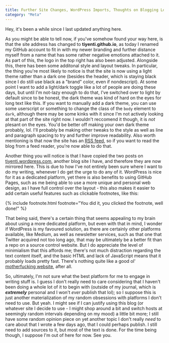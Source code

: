 ```yaml
---
title: Further Site Changes, WordPress Imports, Thoughts on Blogging Location
category: "Meta"
---
```


Hey, it's been a while since I last updated anything here.

<!--more-->

As you might be able to tell now, if you've somehow found your way here, is that the site address has changed to <b>tiyenti.github.io</b>, as today I renamed my GitHub account to fit in with my newer branding and further distance myself from a name that has some rather negative emotions attached to it. As part of this, the logo in the top right has also been adjusted. Alongside this, there has been some additonal style and layout tweaks. In particular, the thing you're most likely to notice is that the site is now using a light theme rather than a dark one (besides the header, which is staying black since I do still use black as a "brand" color, even if nondescript). At some point I want to add a light/dark toggle like a lot of people are doing these days, but until I'm not-lazy enough to do that, I've switched over to light by default since to be honest, the dark theme was kind of hard on the eyes for long text like this. If you want to manually add a dark theme, you can use some userscript or something to change the class of the <code>body</code> element to <code>dark</code>, although there may be some kinks with it since I'm not actively looking at that part of the site right now. I wouldn't reccomend it though, it is *not* plesant on the eyes. You'd be better off making your own dark theme probably, lol. I'll probably be making other tweaks to the style as well as line and paragraph spacing to try and further improve readability. Also worth mentioning is that now the site has an <a href="/feed.xml">RSS feed</a>, so if you want to read the blog from a feed reader, you're now able to do that.

<div>
Another thing you will notice is that I have copied the two posts on <a href="https://tiyenti.wordpress.com">tiyenti.wordpress.com</a>, another blog site I have, and therefore they are now mirrored here. This is due to how I've not entirely been sure where I want to do my writing, whenever I do get the urge to do any of it. WordPress is nice for it as a dedicated platform, yet there is also benefits to using GitHub Pages, such as me being able to use a more unique and personal web design, as I have full control over the layout - this also makes it easier to add certain useful features such as clickable footnotes, like this: 

{% include footnote.html footnote="You did it, you clicked the footnote, well done!" %}

That being said, there's a certain thing that seems appealing to my brain about using a more dedicated platform, but even with that in mind, I wonder if WordPress is my favoured solution, as there are certainly other platforms available, like Medium, as well as newsletter services, such as that one that Twitter acquired not too long ago, that may be ultimately be a better fit than a repo on a source control website. But I do appreciate the level of minimialism that this affords me; there's not much distraction regarding the text content itself, and the basic HTML and lack of JavaScript means that it probably loads pretty fast. There's nothing quite like a good ol' <a href="https://motherfuckingwebsite.com/">motherfucking website</a>, after all.
</div>

So, ultimately, I'm not sure what the best platform for me to engage in writing stuff is. I guess I don't really need to care considering that I haven't been doing a whole lot of it to begin with (outside of my journal, which is ***extremely*** personal and I won't *ever* publish that lol); so I suppose this is just another materialization of my random obsessions with platforms I don't need to use. But yeah. I might see if I can justify using this blog (or whatever site I decide to use - I might shop around a bit and switch hosts at seemingly random intervals depending on my mood) a little bit more; I still have some random opinion piece on yet another topic I don't really *need* to care about that I wrote a few days ago, that I could perhaps publish. I still need to add sources to it, but most of the text is done. For the time being though, I suppose I'm out of here for now. See you.